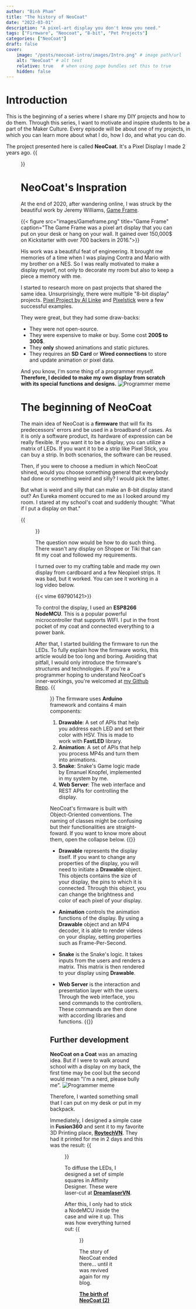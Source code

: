 ```yaml
---
author: "Binh Pham"
title: "The history of NeoCoat"
date: "2022-03-01"
description: "A pixel-art display you don't know you need."
tags: ["Firmware", "Neocoat", "8-bit", "Pet Projects"]
categories: ["NeoCoat"]
draft: false
cover:
    image: "/posts/neocoat-intro/images/Intro.png" # image path/url
    alt: "NeoCoat" # alt text
    relative: true   # when using page bundles set this to true
    hidden: false
---
```

# Introduction
This is the beginning of a series where I share my DIY projects and how to do them. Through this series, I want to motivate and inspire students to be a part of the Maker Culture. Every episode will be about one of my projects, in which you can learn more about what I do, how I do, and what you can do.

The project presented here is called **NeoCoat**. It's a Pixel Display I made 2 years ago.
{{<figure src="/images/project-logo.png" >}}
# NeoCoat's Inspration
At the end of 2020, after wandering online, I was struck by the beautiful work by Jeremy Williams, [Game Frame](https://www.theverge.com/2014/3/6/5475236/game-frame-classic-pixel-art-kickstarter).

{{< figure src="images/Gameframe.png" title="Game Frame" caption="The Game Frame was a pixel art display that you can put on your desk or hang on your wall. It gained over 150,000$ on Kickstarter with over 700 backers in 2016.">}}

His work was a beautiful feat of engineering. It brought me memories of a time when I was playing Contra and Mario with my brother on a NES. So I was really motivated to make a display myself, not only to decorate my room but also to keep a piece a memory with me. 

I started to research more on past projects that shared the same idea. Unsurprisingly, there were multiple "8-bit display" projects. [Pixel Project by AI Linke](https://ledpixelart.com/) and [Pixelstick](https://www.kickstarter.com/projects/bitbangerlabs/pixelstick-light-painting-evolved) were a few successful examples.

They were great, but they had some draw-backs:
- They were not open-source.
- They were expensive to make or buy. Some cost **200$ to 300$**.
- They **only** showed animations and static pictures.
- They requires an **SD Card** or **Wired connections** to store and update animation or pixel data.

And you know, I'm some thing of a programmer myself. **Therefore, I decided to make my own display from scratch with its special functions and designs.**
![Programmer meme](images/Meme.png)
# The beginning of NeoCoat
The main idea of NeoCoat is a **firmware** that will fix its predecessors' errors and be used in a broadband of cases. As it is only a software product, its hardware of expression can be really flexible. If you want it to be a display, you can utilize a matrix of LEDs. If you want it to be a strip like Pixel Stick, you can buy a strip. In both scenarios, the software can be reused.

Then, if you were to choose a medium in which NeoCoat shined, would you choose something general that everybody had done or something weird and silly? I would pick the latter. 

But what is weird and silly that can make an 8-bit display stand out? An Eureka moment occured to me as I looked around my room. I stared at my school's coat and suddenly thought: "What if I put a display on that."

{{<figure src="images/V1Coat.png" title="NeoCoat on a Coat" caption="NeoCoat is actually the concatenation of Neopixel and Coat.">}}

The question now would be how to do such thing. There wasn't any display on Shopee or Tiki that can fit my coat and followed my requirements.

I turned over to my crafting table and made my own display from cardboard and a few Neopixel strips. It was bad, but it worked. You can see it working in a log video below.

{{< vime 697901421>}}

To control the display, I used an **ESP8266 NodeMCU**. This is a popular powerful microcontroller that supports WIFI. I put in the front pocket of my coat and connected everything to a power bank.

After that, I started building the firmware to run the LEDs. To fully explain how the firmware works, this article would be too long and boring. Avoiding that pitfall, I would only introduce the firmware's structures and technologies. If you're a programmer hoping to understand NeoCoat's inner-workings, you're welcomed at [my Github Repo](https://github.com/pham-tuan-binh/neo-coat).
{{<figure src="images/V1App.png" title="Web Interface" caption="The web interface followed Neomorphism style.">}}
The firmware uses **Arduino** framework and contains 4 main components:
1. **Drawable**: A set of APIs that help you address each LED and set their color with HSV. This is made to work with **FastLED** library.
2. **Animation**: A set of APIs that help you process MP4s and turn them into animations.
3. **Snake**: Snake's Game logic made by Emanuel Knopfel, implemented in my system by me.
4. **Web Server**: The web interface and REST APIs for controlling the display.

NeoCoat's firmware is built with Object-Oriented conventions. The naming of classes might be confusing but their functionalities are straight-foward. If you want to know more about them, open the collapse below.
{{<collapse summary="More on the firmware">}}
- **Drawable** represents the display itself. If you want to change any properties of the display, you will need to initiate a **Drawable** object. This objects contains the size of your display, the pins to which it is connected. Through this object, you can change the brightness and color of each pixel of your display.

- **Animation** controls the animation functions of the display. By using a **Drawable** object and an MP4 decoder, it is able to render videos on your display, setting properties such as Frame-Per-Second.

- **Snake** is the Snake's logic. It takes inputs from the users and renders a matrix. This matrix is then rendered to your display using **Drawable**.

- **Web Server** is the interaction and presentation layer with the users. Through the web interface, you send commands to the controllers. These commands are then done with according libraries and functions.
{{</collapse>}}
## Further development
**NeoCoat on a Coat** was an amazing idea. But if I were to walk around school with a display on my back, the first time may be cool but the second would mean "I'm a nerd, please bully me".
![Programmer meme](https://media3.giphy.com/media/Cz6TlrRVVyv9S/giphy.gif#center)

Therefore, I wanted something small that I can put on my desk or put in my backpack. 

Immediately, I designed a simple case in **Fusion360** and sent it to my favorite 3D Printing place, [**RoytechVN**](https://roytech.vn/). They had it printed for me in 2 days and this was the result:
{{<figure src="images/V1Case.png" title="NeoCoat's case" caption="RoytechVN was the best place I've ever printed at. 100% recommended.">}}

To diffuse the LEDs, I designed a set of simple squares in Affinity Designer. These were laser-cut at [**DreamlaserVN**](https://www.facebook.com/khaclasertaihaiphong/).

After this, I only had to stick a NodeMCU inside the case and wire it up. This was how everything turned out:
{{<figure src="images/V1Board.png" title="Finished product" caption="The process might seem long, but I did it in a week. The coding was 4-day, the case was made in 3-day.">}}

The story of NeoCoat ended there... until it was revived again for my blog.

[**The birth of NeoCoat (2)**](/posts/neocoat-2/)
